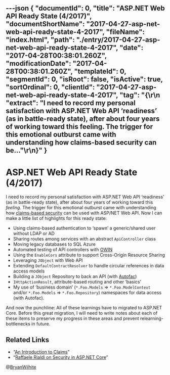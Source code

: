 ---json
{
  "documentId": 0,
  "title": "ASP.NET Web API Ready State (4/2017)",
  "documentShortName": "2017-04-27-asp-net-web-api-ready-state-4-2017",
  "fileName": "index.html",
  "path": "./entry/2017-04-27-asp-net-web-api-ready-state-4-2017",
  "date": "2017-04-28T00:38:01.260Z",
  "modificationDate": "2017-04-28T00:38:01.260Z",
  "templateId": 0,
  "segmentId": 0,
  "isRoot": false,
  "isActive": true,
  "sortOrdinal": 0,
  "clientId": "2017-04-27-asp-net-web-api-ready-state-4-2017",
  "tag": "{\r\n  \"extract\": \"I need to record my personal satisfaction with ASP.NET Web API ‘readiness’ (as in battle-ready state), after about four years of working toward this feeling. The trigger for this emotional outburst came with understanding how claims-based security can be...\"\r\n}"
}
---

# ASP.NET Web API Ready State (4/2017)

I need to record my personal satisfaction with ASP.NET Web API ‘readiness’ (as in battle-ready state), after about four years of working toward this *feeling*. The trigger for this emotional outburst came with understanding how [claims-based security](https://msdn.microsoft.com/en-us/library/ff359101.aspx) can be used with ASP/NET Web API. Now I can make a little list of highlights for this ready state:

* Using claims-based authentication to ‘spawn’ a generic/shared user without LDAP or AD
* Sharing routes among services with an abstract `ApiController` class
* Moving legacy databases to SQL Azure
* Automated testing of API controllers with [OWIN](http://owin.org/)
* Using the `EnableCors` attribute to support Cross-Origin Resource Sharing
* Leveraging `JObject` with Web API
* Extending `DefaultContractResolver` to handle circular references in data access models
* Building a `JObject` Repository to back an API (with [Autofac](https://autofac.org/))
* `IHttpActionResult`, attribute-based routing and other ‘basics’
* My use of ‘business domain’ (`*.Foo.Models` =&gt; `*.Foo.ModelContext` and/or `*.Foo.Models` =&gt; `*.Foo.Repository`) namespaces for data access (with Autofac).

And now the punchline: All of these learnings have to migrated to ASP.NET Core. Before this great migration, I will need to write notes about each of these items to preserve my progress in these areas and prevent relearning-bottlenecks in future.

## Related Links

* “[An Introduction to Claims](https://msdn.microsoft.com/en-us/library/ff359101.aspx)”
* “[Raffaele Rialdi on Security in ASP.NET Core](https://channel9.msdn.com/Blogs/Technology-and-Friends/tf426)”

@[BryanWilhite](https://twitter.com/BryanWilhite)
